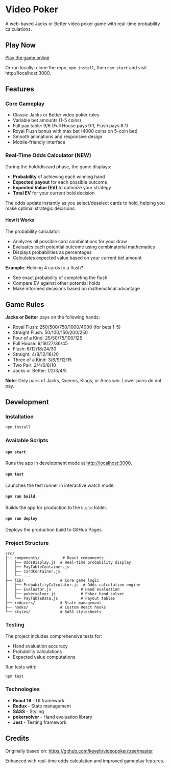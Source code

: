 # Video Poker

A web-based Jacks or Better video poker game with real-time probability calculations.

## Play Now

[Play the game online](https://jeffreyp.github.io/videopoker/)

Or run locally: clone the repo, `npm install`, then `npm start` and visit http://localhost:3000.

## Features

### Core Gameplay
- Classic Jacks or Better video poker rules
- Variable bet amounts (1-5 coins)
- Full pay table: 9/6 (Full House pays 9:1, Flush pays 6:1)
- Royal Flush bonus with max bet (4000 coins on 5-coin bet)
- Smooth animations and responsive design
- Mobile-friendly interface

### Real-Time Odds Calculator (NEW)
During the hold/discard phase, the game displays:
- **Probability** of achieving each winning hand
- **Expected payout** for each possible outcome
- **Expected Value (EV)** to optimize your strategy
- **Total EV** for your current hold decision

The odds update instantly as you select/deselect cards to hold, helping you make optimal strategic decisions.

#### How It Works
The probability calculator:
- Analyzes all possible card combinations for your draw
- Evaluates each potential outcome using combinatorial mathematics
- Displays probabilities as percentages
- Calculates expected value based on your current bet amount

**Example**: Holding 4 cards to a flush?
- See exact probability of completing the flush
- Compare EV against other potential holds
- Make informed decisions based on mathematical advantage

## Game Rules

**Jacks or Better** pays on the following hands:
- Royal Flush: 250/500/750/1000/4000 (for bets 1-5)
- Straight Flush: 50/100/150/200/250
- Four of a Kind: 25/50/75/100/125
- Full House: 9/18/27/36/45
- Flush: 6/12/18/24/30
- Straight: 4/8/12/16/20
- Three of a Kind: 3/6/9/12/15
- Two Pair: 2/4/6/8/10
- Jacks or Better: 1/2/3/4/5

**Note**: Only pairs of Jacks, Queens, Kings, or Aces win. Lower pairs do not pay.

## Development

### Installation
```bash
npm install
```

### Available Scripts

#### `npm start`
Runs the app in development mode at [http://localhost:3000](http://localhost:3000).

#### `npm test`
Launches the test runner in interactive watch mode.

#### `npm run build`
Builds the app for production to the `build` folder.

#### `npm run deploy`
Deploys the production build to GitHub Pages.

### Project Structure
```
src/
├── components/          # React components
│   ├── OddsDisplay.js  # Real-time probability display
│   ├── PayTableContainer.js
│   ├── CardContainer.js
│   └── ...
├── lib/                # Core game logic
│   ├── ProbabilityCalculator.js  # Odds calculation engine
│   ├── Evaluator.js             # Hand evaluation
│   ├── pokersolver.js           # Poker hand solver
│   └── PayTableData.js          # Payout tables
├── reducers/           # State management
├── hooks/              # Custom React hooks
└── styles/             # SASS stylesheets
```

### Testing

The project includes comprehensive tests for:
- Hand evaluation accuracy
- Probability calculations
- Expected value computations

Run tests with:
```bash
npm test
```

### Technologies
- **React 19** - UI framework
- **Redux** - State management
- **SASS** - Styling
- **pokersolver** - Hand evaluation library
- **Jest** - Testing framework

## Credits

Originally based on: https://github.com/keyeh/videopoker/tree/master

Enhanced with real-time odds calculation and improved gameplay features.
